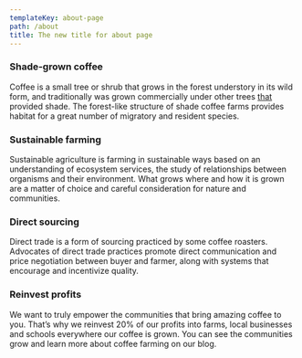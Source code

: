 ```yaml
---
templateKey: about-page
path: /about
title: The new title for about page
---
```

### Shade-grown coffee

Coffee is a small tree or shrub that grows in the forest understory in its wild form, and traditionally was grown commercially under other trees [that](http://mobilemarkup.com) provided shade. The forest-like structure of shade coffee farms provides habitat for a great number of migratory and resident species.

### Sustainable farming

Sustainable agriculture is farming in sustainable ways based on an understanding of ecosystem services, the study of relationships between organisms and their environment. What grows where and how it is grown are a matter of choice and careful consideration for nature and communities.

### Direct sourcing

Direct trade is a form of sourcing practiced by some coffee roasters. Advocates of direct trade practices promote direct communication and price negotiation between buyer and farmer, along with systems that encourage and incentivize quality.

### Reinvest profits

We want to truly empower the communities that bring amazing coffee to you. That’s why we reinvest 20% of our profits into farms, local businesses and schools everywhere our coffee is grown. You can see the communities grow and learn more about coffee farming on our blog.